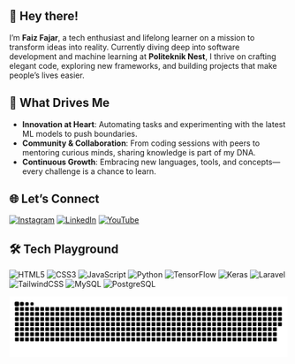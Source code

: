 <section>
  <h2>👋 Hey there!</h2>
  <p>I’m <strong>Faiz Fajar</strong>, a tech enthusiast and lifelong learner on a mission to transform ideas into reality. Currently diving deep into software development and machine learning at <strong>Politeknik Nest</strong>, I thrive on crafting elegant code, exploring new frameworks, and building projects that make people’s lives easier.</p>
</section>

<section>
  <h2>🌟 What Drives Me</h2>
  <ul>
    <li><strong>Innovation at Heart</strong>: Automating tasks and experimenting with the latest ML models to push boundaries.</li>
    <li><strong>Community & Collaboration</strong>: From coding sessions with peers to mentoring curious minds, sharing knowledge is part of my DNA.</li>
    <li><strong>Continuous Growth</strong>: Embracing new languages, tools, and concepts—every challenge is a chance to learn.</li>
  </ul>
</section>

<section>
  <h2>🌐 Let’s Connect</h2>
  <p>
    <a href="https://instagram.com/faizf28_" target="_blank"><img src="https://img.shields.io/badge/Instagram-%23E4405F.svg?style=for-the-badge&logo=Instagram&logoColor=white" alt="Instagram"></a>
    <a href="https://linkedin.com/in/faiz-fajar" target="_blank"><img src="https://img.shields.io/badge/LinkedIn-%230077B5.svg?style=for-the-badge&logo=linkedin&logoColor=white" alt="LinkedIn"></a>
    <a href="https://youtube.com/@Faizf-28" target="_blank"><img src="https://img.shields.io/badge/YouTube-%23FF0000.svg?style=for-the-badge&logo=YouTube&logoColor=white" alt="YouTube"></a>
  </p>
</section>

<section>
  <h2>🛠️ Tech Playground</h2>
  <p>
    <img src="https://img.shields.io/badge/HTML5-%23E34F26.svg?style=for-the-badge&logo=html5&logoColor=white" alt="HTML5">
    <img src="https://img.shields.io/badge/CSS3-%231572B6.svg?style=for-the-badge&logo=css3&logoColor=white" alt="CSS3">
    <img src="https://img.shields.io/badge/JavaScript-%23323330.svg?style=for-the-badge&logo=javascript&logoColor=%23F7DF1E" alt="JavaScript">
    <img src="https://img.shields.io/badge/Python-3670A0.svg?style=for-the-badge&logo=python&logoColor=ffdd54" alt="Python">
    <img src="https://img.shields.io/badge/TensorFlow-%23FF6F00.svg?style=for-the-badge&logo=TensorFlow&logoColor=white" alt="TensorFlow">
    <img src="https://img.shields.io/badge/Keras-%23D00000.svg?style=for-the-badge&logo=Keras&logoColor=white" alt="Keras">
    <img src="https://img.shields.io/badge/Laravel-%23FF2D20.svg?style=for-the-badge&logo=laravel&logoColor=white" alt="Laravel">
    <img src="https://img.shields.io/badge/TailwindCSS-%2338B2AC.svg?style=for-the-badge&logo=tailwind-css&logoColor=white" alt="TailwindCSS">
    <img src="https://img.shields.io/badge/MySQL-4479A1.svg?style=for-the-badge&logo=mysql&logoColor=white" alt="MySQL">
    <img src="https://img.shields.io/badge/PostgreSQL-%23316192.svg?style=for-the-badge&logo=postgresql&logoColor=white" alt="PostgreSQL">
  </p>
</section>

<section>
  <picture>
    <source media="(prefers-color-scheme: dark)" srcset="https://raw.githubusercontent.com/Fxf28/Fxf28/output/github-snake-dark.svg" />
    <source media="(prefers-color-scheme: light)" srcset="https://raw.githubusercontent.com/Fxf28/Fxf28/output/github-snake.svg" />
    <img alt="github-snake" src="https://raw.githubusercontent.com/Fxf28/Fxf28/output/github-snake.svg" />
  </picture>
</section>
